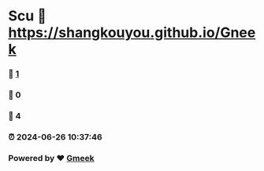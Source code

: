 # Scu :link: https://shangkouyou.github.io/Gneek 
### :page_facing_up: [1](https://shangkouyou.github.io/Gneek/tag.html) 
### :speech_balloon: 0 
### :hibiscus: 4 
### :alarm_clock: 2024-06-26 10:37:46 
### Powered by :heart: [Gmeek](https://github.com/Meekdai/Gmeek)
